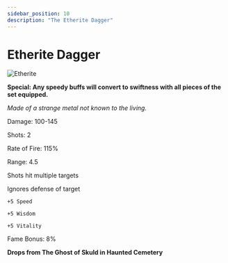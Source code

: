 ```yaml
---
sidebar_position: 10
description: "The Etherite Dagger"
---
```


# Etherite Dagger
![Etherite](https://i.imgur.com/ksib4rU.png)

**Special: Any speedy buffs will convert to swiftness with all pieces of the set equipped.**

<i>Made of a strange metal not known to the living.</i>

Damage: 100-145

Shots: 2

Rate of Fire: 115%

Range: 4.5

Shots hit multiple targets

Ignores defense of target

    +5 Speed
    
    +5 Wisdom
    
    +5 Vitality

Fame Bonus: 8%

**Drops from The Ghost of Skuld in Haunted Cemetery**
